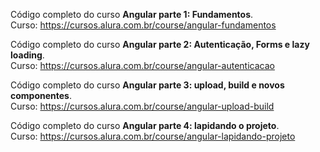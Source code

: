 Código completo do curso **Angular parte 1: Fundamentos**.                               
Curso: https://cursos.alura.com.br/course/angular-fundamentos                            

Código completo do curso **Angular parte 2: Autenticação, Forms e lazy loading**.			
Curso: https://cursos.alura.com.br/course/angular-autenticacao					

Código completo do curso **Angular parte 3: upload, build e novos componentes**.			
Curso: https://cursos.alura.com.br/course/angular-upload-build					

Código completo do curso **Angular parte 4: lapidando o projeto**.		                         	
Curso: https://cursos.alura.com.br/course/angular-lapidando-projeto				
